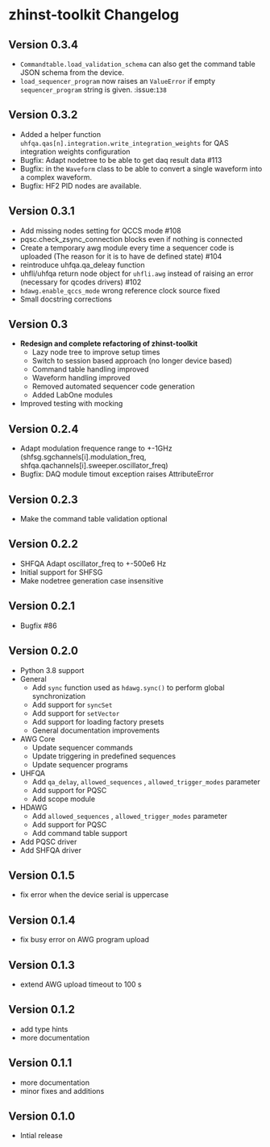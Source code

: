 # zhinst-toolkit Changelog

## Version 0.3.4

* `Commandtable.load_validation_schema` can also get the command table
  JSON schema from the device.
* ``load_sequencer_program`` now raises an ``ValueError`` 
  if empty ``sequencer_program`` string is given. :issue:`138`

## Version 0.3.2
* Added a helper function ``uhfqa.qas[n].integration.write_integration_weights`` for
  QAS integration weights configuration
* Bugfix: Adapt nodetree to be able to get daq result data #113
* Bugfix: in the ``Waveform`` class to be able to convert a single waveform into
  a complex waveform.
* Bugfix: HF2 PID nodes are available.

## Version 0.3.1
* Add missing nodes setting for QCCS mode #108
* pqsc.check_zsync_connection blocks even if nothing is connected
* Create a temporary awg module every time a sequencer code is uploaded
  (The reason for it is to have de defined state) #104
* reintroduce uhfqa.qa_deleay function
* uhfli/uhfqa return node object for ``uhfli.awg`` instead of raising an error
  (necessary for qcodes drivers) #102
* ``hdawg.enable_qccs_mode`` wrong reference clock source fixed
* Small docstring corrections

## Version 0.3
* **Redesign and complete refactoring of zhinst-toolkit**
  * Lazy node tree to improve setup times
  * Switch to session based approach (no longer device based)
  * Command table handling improved
  * Waveform handling improved
  * Removed automated sequencer code generation
  * Added LabOne modules
* Improved testing with mocking

## Version 0.2.4
* Adapt modulation frequence range to +-1GHz
  (shfsg.sgchannels[i].modulation_freq, shfqa.qachannels[i].sweeper.oscillator_freq)
* Bugfix: DAQ module timout exception raises AttributeError

## Version 0.2.3
* Make the command table validation optional

## Version 0.2.2
* SHFQA Adapt oscillator_freq to +-500e6 Hz
* Initial support for SHFSG
* Make nodetree generation case insensitive

## Version 0.2.1
* Bugfix #86

## Version 0.2.0
* Python 3.8 support
* General
    * Add `sync` function used as `hdawg.sync()` to perform global synchronization
    * Add support for `syncSet`
    * Add support for `setVector`
    * Add support for loading factory presets
    * General documentation improvements
* AWG Core
    * Update sequencer commands
    * Update triggering in predefined sequences
    * Update sequencer programs
* UHFQA
    * Add `qa_delay`, `allowed_sequences` , `allowed_trigger_modes` parameter
    * Add support for PQSC
    * Add scope module
* HDAWG
    * Add `allowed_sequences` , `allowed_trigger_modes` parameter
    * Add support for PQSC
    * Add command table support
* Add PQSC driver
* Add SHFQA driver

## Version 0.1.5
* fix error when the device serial is uppercase

## Version 0.1.4
* fix busy error on AWG program upload

## Version 0.1.3
* extend AWG upload timeout to 100 s

## Version 0.1.2
* add type hints
* more documentation

## Version 0.1.1
* more documentation
* minor fixes and additions

## Version 0.1.0
* Intial release


